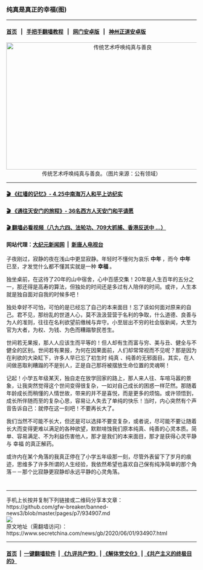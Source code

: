 ### 纯真是真正的幸福(图)
------------------------

#### [首页](https://github.com/gfw-breaker/banned-news3/blob/master/README.md) &nbsp;&nbsp;|&nbsp;&nbsp; [手把手翻墙教程](https://github.com/gfw-breaker/guides/wiki) &nbsp;&nbsp;|&nbsp;&nbsp; [网门安卓版](https://github.com/oGate2/oGate) &nbsp;&nbsp;|&nbsp;&nbsp; [神州正道安卓版](https://github.com/SzzdOgate/update) 



<div class="article_right" style="fone-color:#000">
 <p style="text-align:center">
  <img alt="传统艺术呼唤纯真与善良" src="https://img3.secretchina.com/pic/2020/4-5/p2663471a3301941-ss.jpg" style="height:337px; width:600px"/>
  <br>
   传统艺术呼唤纯真与善良。（图片来源：公有领域）
   <span id="hideid" name="hideid" style="color:red;display:none;">
    <span href="https://www.secretchina.com">
    </span>
   </span>
  </br>
 </p>
 <div id="txt-mid1-t21-2017">
  

---

#### [ 🎬  《红墙的记忆》- 4.25中南海万人和平上访纪实](http://141.164.39.94:10000/videos/legend/425.html)

#### [ 🎬  《通往天安门的旅程》- 36名西方人天安门和平请愿 ](http://141.164.39.94:10000/videos/legend/JTT.html)

#### [ 🎬  翻墙必看视频（八九六四、法轮功、709大抓捕、香港反送中 ...）](https://github.com/gfw-breaker/links/blob/master/banned.md)

#### 网站代理：[大纪元新闻网](http://167.172.10.89:10080/gb/) &nbsp;|&nbsp; [新唐人电视台](http://167.172.10.89:8808/gb/)


  </div>
 </div>
 <p>
  子夜刚过，寂静的夜在浅山中更显寂静。年轻时不懂何为哀乐
  <strong>
   <span href="https://www.secretchina.com/news/gb/tag/中年" target="_blank">
    中年
   </span>
  </strong>
  ，而今
  <strong>
   中年
  </strong>
  已至，才发觉什么都不懂其实就是一种
  <strong>
   幸福
  </strong>
  。
  <span id="hideid" name="hideid" style="color:red;display:none;">
   <span href="https://www.secretchina.com">
   </span>
  </span>
 </p>
 <p>
  独坐桌前，在这待了20年的山中宿舍，心中百感交集！20年是人生百年的五分之一，那还得是高寿的算法，但独处的时间还是多过有人陪伴的时间。或许，人生本就是独自面对自我的时候多吧！
 </p>
 <p>
  独处幸好不可怕，可怕的是已经忘了自己的本来面目！忘了该如何面对原来的自己。君不见，那纷乱的世道人心，莫不汲汲营营于名利的争取，什么道德、良善与为人的准则，往往在名利欲望前缴械与弃守。小至层出不穷的社会版新闻，大至为官为大者，为权、为钱、为色而糟蹋黎民苍生。
 </p>
 <p>
  世间若无果报，那人人应该生而平等的！但人却有生而富与穷、美与丑、健全与不健全的区别。世间若有果报，为何在因果面前，人们却常常视而不见呢？那是因为在利欲的大染缸下，许多人早已忘了初生时
  <span href="https://www.secretchina.com/news/gb/tag/纯真" target="_blank">
   纯真
  </span>
  、纯善的无邪面目。其实，在人间做恶取利糟蹋的不是别人，正是自己那将被摆放生命位置的灵魂啊！
 </p>
 <p>
  记起！小学五年级某天，独自走在放学回家的路上，那人来人往、车喧马嚣的景象，让我突然觉得这个世间变得很复杂，一如对自己成长的困惑一样茫然。那随着年龄成长而稍懂的人情世故，带来的并不是喜悦，而是更多的烦恼。或许领悟到，成长所伴随而至的复杂心思，容易让人失去了单纯的快乐！当时，内心突然有个声音告诉自己：就停在这一刻吧！不要再长大了。
 </p>
 <p>
  我们当然不可能不长大，但还是可以选择不要变复杂，或者说，尽可能不要让随着长大而变得更难以满足的各种欲望，默默啃蚀我们原本纯真、纯善的心灵本质。简单、容易满足、不为利益伤害他人，那才是我们的本来面目，那才是获得心灵平静与
  <span href="https://www.secretchina.com/news/gb/tag/幸福" target="_blank">
   幸福
  </span>
  的真正解药。
 </p>
 <center>
  <div style="max-width: 632px;height:180px; display: none; text-align: center; margin: 0 auto; overflow: hidden;overflow-x: hidden;">
   <div id="taboola-midarticle-thumbnails" style="max-width: 632px;height:180px;overflow: hidden;overflow-x: hidden;">
   </div>
  </div>
  <div>
   <center>
    <div id="div-gpt-ad-1589559869784-0">
    </div>
   </center>
  </div>
 </center>
 <p>
  或许内在某个角落的我真正停在了小学五年级那一刻，尽管外表留下了岁月的痕迹，思维多了许多所谓的人生经验，我依然希望也喜欢自己保有纯净简单的那个角落－－那个比寂静更寂静却永远平静的心灵角落。
  <center>
   <div style="max-width: 632px;height:180px; display: none; text-align: center; margin: 0 auto; overflow: hidden;overflow-x: hidden;">
    <div id="taboola-midarticle-thumbnails" style="max-width: 632px;height:180px;overflow: hidden;overflow-x: hidden;">
    </div>
   </div>
   <div>
    <center>
     <div id="div-gpt-ad-1589559869784-0">
     </div>
    </center>
   </div>
  </center>
  <center>
   <div>
    <div id="txt-mid2-t22-2017" style="display: block;  max-height: 351px;  overflow: hidden;">
     <div id="SC-21">
     </div>
    </div>
   </div>
  </center>
  <div style="padding-top:12px;">
  </div>
 </p>
</div>

<hr/>
手机上长按并复制下列链接或二维码分享本文章：<br/>
https://github.com/gfw-breaker/banned-news3/blob/master/pages/p7/934907.md <br/>
<a href='https://github.com/gfw-breaker/banned-news3/blob/master/pages/p7/934907.md'><img src='https://github.com/gfw-breaker/banned-news3/blob/master/pages/p7/934907.md.png'/></a> <br/>
原文地址（需翻墙访问）：https://www.secretchina.com/news/gb/2020/06/01/934907.html


------------------------
#### [首页](https://github.com/gfw-breaker/banned-news3/blob/master/README.md) &nbsp;|&nbsp; [一键翻墙软件](https://github.com/gfw-breaker/nogfw/blob/master/README.md) &nbsp;| [《九评共产党》](https://github.com/gfw-breaker/9ping.md/blob/master/README.md#九评之一评共产党是什么) | [《解体党文化》](https://github.com/gfw-breaker/jtdwh.md/blob/master/README.md) | [《共产主义的终极目的》](https://github.com/gfw-breaker/gczydzjmd.md/blob/master/README.md)


<img src='http://gfw-breaker.win/banned-news3/pages/p7/934907.md' width='0px' height='0px'/>